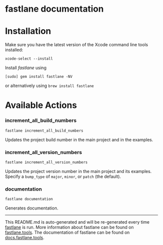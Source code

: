 fastlane documentation
================
# Installation

Make sure you have the latest version of the Xcode command line tools installed:

```
xcode-select --install
```

Install _fastlane_ using
```
[sudo] gem install fastlane -NV
```
or alternatively using `brew install fastlane`

# Available Actions
### increment_all_build_numbers
```
fastlane increment_all_build_numbers
```
Updates the project build number in the main project and in the examples.
### increment_all_version_numbers
```
fastlane increment_all_version_numbers
```
Updates the project version number in the main project and its examples. Specify a `bump_type` of `major`, `minor`, or `patch` (the default).
### documentation
```
fastlane documentation
```
Generates documentation.

----

This README.md is auto-generated and will be re-generated every time [fastlane](https://fastlane.tools) is run.
More information about fastlane can be found on [fastlane.tools](https://fastlane.tools).
The documentation of fastlane can be found on [docs.fastlane.tools](https://docs.fastlane.tools).
